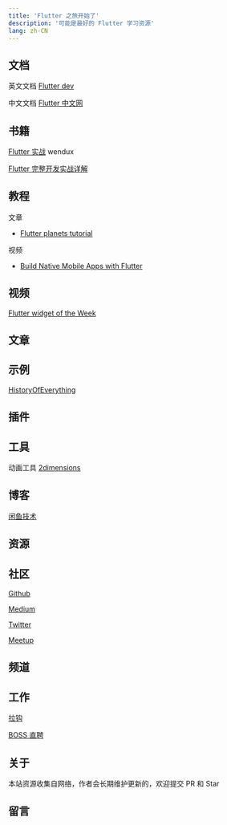 ```yaml
---
title: 'Flutter 之旅开始了'
description: '可能是最好的 Flutter 学习资源'
lang: zh-CN
---
```


## 文档

英文文档 [Flutter dev](https://flutter.dev/docs)

中文文档 [Flutter 中文网](https://flutterchina.club/docs/)

## 书籍

[Flutter 实战](https://book.flutterchina.club/) wendux

[Flutter 完整开发实战详解](https://guoshuyu.cn/home/wx/)

## 教程

文章

- [Flutter planets tutorial](https://sergiandreplace.com/planets-flutter-from-design-to-app/)

视频

- [Build Native Mobile Apps with Flutter](https://eu.udacity.com/course/build-native-mobile-apps-with-flutter--ud905)

## 视频

[Flutter widget of the Week](youtube.com/watch?v=b_sQ9bMltGU&list=PLjxrf2q8roU23XGwz3Km7sQZFTdB996iG)

## 文章

## 示例

[HistoryOfEverything](https://github.com/2d-inc/HistoryOfEverything)

## 插件

## 工具

动画工具 [2dimensions](https://www.2dimensions.com/)

## 博客

[闲鱼技术](https://www.yuque.com/xytech/flutter)

## 资源

## 社区

[Github](https://github.com/flutter/flutter/issues)

[Medium](https://medium.com/flutter)

[Twitter](https://twitter.com/flutterdev)

[Meetup](https://www.meetup.com/find/?allMeetups=false&keywords=flutter&radius=Infinity&userFreeform=Santa+Clara%2C+CA&mcId=z95054&mcName=Santa+Clara%2C+CA&sort=recommended&eventFilter=mysugg)

## 频道

## 工作

[拉钩](https://www.lagou.com/jobs/list_flutter)

[BOSS 直聘](https://www.zhipin.com/job_detail/?query=flutter&city=100010000&industry=&position=#)

## 关于

本站资源收集自网络，作者会长期维护更新的，欢迎提交 PR 和 Star

## 留言

<app-comments />
